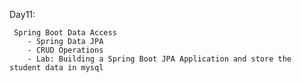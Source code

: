 Day11:

     Spring Boot Data Access
        - Spring Data JPA
        - CRUD Operations
        - Lab: Building a Spring Boot JPA Application and store the student data in mysql
